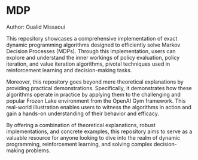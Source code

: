 # MDP

Author: Oualid Missaoui

This repository showcases a comprehensive implementation of exact dynamic programming algorithms designed to efficiently solve Markov Decision Processes (MDPs). Through this implementation, users can explore and understand the inner workings of policy evaluation, policy iteration, and value iteration algorithms, pivotal techniques used in reinforcement learning and decision-making tasks.

Moreover, this repository goes beyond mere theoretical explanations by providing practical demonstrations. Specifically, it demonstrates how these algorithms operate in practice by applying them to the challenging and popular Frozen Lake environment from the OpenAI Gym framework. This real-world illustration enables users to witness the algorithms in action and gain a hands-on understanding of their behavior and efficacy.

By offering a combination of theoretical explanations, robust implementations, and concrete examples, this repository aims to serve as a valuable resource for anyone looking to dive into the realm of dynamic programming, reinforcement learning, and solving complex decision-making problems.